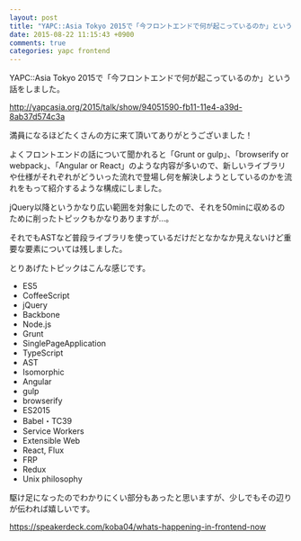 ```yaml
---
layout: post
title: "YAPC::Asia Tokyo 2015で「今フロントエンドで何が起こっているのか」という話をしました"
date: 2015-08-22 11:15:43 +0900
comments: true
categories: yapc frontend
---
```


YAPC::Asia Tokyo 2015で「今フロントエンドで何が起こっているのか」という話をしました。

http://yapcasia.org/2015/talk/show/94051590-fb11-11e4-a39d-8ab37d574c3a

満員になるほどたくさんの方に来て頂いてありがとうございました！

よくフロントエンドの話について聞かれると「Grunt or gulp」、「browserify or webpack」、「Angular or React」のような内容が多いので、新しいライブラリや仕様がそれぞれがどういった流れで登場し何を解決しようとしているのかを流れをもって紹介するような構成にしました。

jQuery以降というかなり広い範囲を対象にしたので、それを50minに収めるのために削ったトピックもかなりありますが...。

それでもASTなど普段ライブラリを使っているだけだとなかなか見えないけど重要な要素については残しました。

とりあげたトピックはこんな感じです。

* ES5
* CoffeeScript
* jQuery
* Backbone
* Node.js
* Grunt
* SinglePageApplication
* TypeScript
* AST
* Isomorphic
* Angular
* gulp
* browserify
* ES2015
* Babel・TC39
* Service Workers
* Extensible Web
* React, Flux
* FRP
* Redux
* Unix philosophy

駆け足になったのでわかりにくい部分もあったと思いますが、少しでもその辺りが伝われば嬉しいです。

https://speakerdeck.com/koba04/whats-happening-in-frontend-now

<script async class="speakerdeck-embed" data-id="4d78b0afe4fa4e078544e80db2eb8bd1" data-ratio="1.33333333333333" src="//speakerdeck.com/assets/embed.js"></script>

